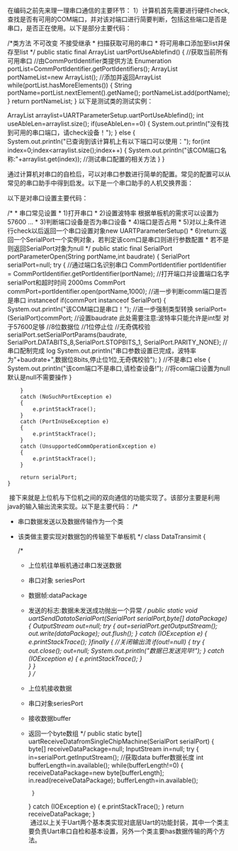 在编码之前先来理一理串口通信的主要环节：
1）计算机首先需要进行硬件check,查找是否有可用的COM端口，并对该对端口进行简要判断，包括这些端口是否是串口，是否正在使用。以下是部分主要代码：

 /*类方法 不可改变 不接受继承
     * 扫描获取可用的串口
     * 将可用串口添加至list并保存至list
     */
    public static final ArrayList<String> uartPortUseAblefind()
    {
        //获取当前所有可用串口 
        //由CommPortIdentifier类提供方法
        Enumeration<CommPortIdentifier> portList=CommPortIdentifier.getPortIdentifiers();
        ArrayList<String> portNameList=new ArrayList();
        //添加并返回ArrayList
        while(portList.hasMoreElements())
        {
            String portName=portList.nextElement().getName();
            portNameList.add(portName); 
        }
        return portNameList;
}
以下是测试类的测试实例：

ArrayList<String> arraylist=UARTParameterSetup.uartPortUseAblefind();
        int useAbleLen=arraylist.size();
        if(useAbleLen==0)
        {
            System.out.println("没有找到可用的串口端口，请check设备！");
        }
        else
        {   
            System.out.println("已查询到该计算机上有以下端口可以使用：");
            for(int index=0;index<arraylist.size();index++)
            {
                System.out.println("该COM端口名称:"+arraylist.get(index));
                //测试串口配置的相关方法
            } 
        }   





通过计算机对串口的自检后，可以对串口参数进行简单的配置。常见的配置可以从常见的串口助手中得到启发。以下是一个串口助手的人机交换界面：


以下是对串口设置主要代码：

  /*
     * 串口常见设置
     * 1)打开串口
     * 2)设置波特率 根据单板机的需求可以设置为57600 ...
     * 3)判断端口设备是否为串口设备
     * 4)端口是否占用
     * 5)对以上条件进行check以后返回一个串口设置对象new UARTParameterSetup()
     * 6)return:返回一个SerialPort一个实例对象，若判定该com口是串口则进行参数配置
     *   若不是则返回SerialPort对象为null
     */
    public static final SerialPort portParameterOpen(String portName,int baudrate)
    {
        SerialPort serialPort=null;
        try 
        {  //通过端口名识别串口
           CommPortIdentifier portIdentifier = CommPortIdentifier.getPortIdentifier(portName);
           //打开端口并设置端口名字 serialPort和超时时间 2000ms
           CommPort commPort=portIdentifier.open(portName,1000);
           //进一步判断comm端口是否是串口 instanceof
           if(commPort instanceof SerialPort)
           {
               System.out.println("该COM端口是串口！");
               //进一步强制类型转换
               serialPort=(SerialPort)commPort;
               //设置baudrate 此处需要注意:波特率只能允许是int型 对于57600足够
               //8位数据位
               //1位停止位
               //无奇偶校验
               serialPort.setSerialPortParams(baudrate, SerialPort.DATABITS_8,SerialPort.STOPBITS_1, SerialPort.PARITY_NONE);
               //串口配制完成 log
               System.out.println("串口参数设置已完成，波特率为"+baudrate+",数据位8bits,停止位1位,无奇偶校验");
           }
           //不是串口
           else
           {
               System.out.println("该com端口不是串口,请检查设备!");
               //将com端口设置为null 默认是null不需要操作
           }

        } 
        catch (NoSuchPortException e) 
        {
            e.printStackTrace();
        } 
        catch (PortInUseException e) 
        {
            e.printStackTrace();
        } 
        catch (UnsupportedCommOperationException e)
        {
            e.printStackTrace();
        }

        return serialPort;      
    }







 接下来就是上位机与下位机之间的双向通信的功能实现了。该部分主要是利用java的输入输出流来实现。以下是主要代码：
/*
 * 串口数据发送以及数据传输作为一个类
 * 该类做主要实现对数据包的传输至下单板机
 */
class DataTransimit
{

    /*
     * 上位机往单板机通过串口发送数据
     * 串口对象 seriesPort 
     * 数据帧:dataPackage
     * 发送的标志:数据未发送成功抛出一个异常
     */
    public static void uartSendDatatoSerialPort(SerialPort serialPort,byte[] dataPackage)
    {
        OutputStream out=null;
        try
        {
            out=serialPort.getOutputStream();
            out.write(dataPackage);
            out.flush();
        } catch (IOException e) 
        {
            e.printStackTrace();
        }finally
        {
            //关闭输出流
            if(out!=null)
            {
                try 
                {
                    out.close();
                    out=null;
                    System.out.println("数据已发送完毕!");
                } catch (IOException e) 
                {
                    e.printStackTrace();
                }   
            }
        }           
     }
    /*
     * 上位机接收数据
     * 串口对象seriesPort
     * 接收数据buffer
     * 返回一个byte数组
     */
    public  static  byte[] uartReceiveDatafromSingleChipMachine(SerialPort serialPort)
    {
        byte[] receiveDataPackage=null;
        InputStream in=null;
        try 
        {
            in=serialPort.getInputStream();
            //获取data buffer数据长度
            int bufferLength=in.available();
            while(bufferLength!=0)
            {
                receiveDataPackage=new byte[bufferLength];
                in.read(receiveDataPackage);
                bufferLength=in.available();

            }
        } 
        catch (IOException e) 
        {
            e.printStackTrace();
        }
        return receiveDataPackage;
    }   
 通过以上关于Uart两个基本类实现对底层Uart的功能封装，其中一个类主要负责Uart串口自检和基本设置，另外一个类主要has数据传输的两个方法。
